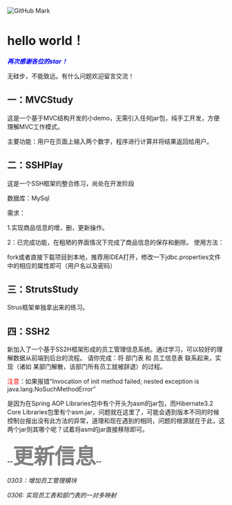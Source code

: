 ![GitHub Mark](http://github.global.ssl.fastly.net/images/modules/logos_page/GitHub-Mark.png "GitHub Mark")

hello world！
============


*****<font color=blue>再次感谢各位的star！</font>***** 


无硅步，不能致远。有什么问题欢迎留言交流！

一：MVCStudy
----------

这是一个基于MVC结构开发的小demo，无需引入任何jar包，纯手工开发，方便理解MVC工作模式。

主要功能：用户在页面上输入两个数字，程序进行计算并将结果返回给用户。


二：SSHPlay
--------
这是一个SSH框架的整合练习，尚处在开发阶段

数据库：MySql

需求：

1.实现商品信息的增，删，更新操作。

2：已完成功能，在粗陋的界面情况下完成了商品信息的保存和删除。
使用方法：

fork或者直接下载项目到本地，推荐用IDEA打开，修改一下jdbc.properties文件中的相应的属性即可（用户名以及密码）


三：StrutsStudy
-----------

Strus框架单独拿出来的练习。


四：SSH2
--------

新加入了一个基于SS2H框架形成的员工管理信息系统。通过学习，可以较好的理解数据从前端到后台的流程。
请你完成：将 部门表 和 员工信息表 联系起来，实现（诸如 某部门解散，该部门所有员工就被辞退）的过程。


<font color=red>注意</font>：如果报错“Invocation of init method failed; nested exception is java.lang.NoSuchMethodError”</p>
是因为在Spring AOP Libraries包中有个开头为asm的jar包，而Hibernate3.2 Core Libraries包里有个asm.jar，问题就在这里了，可能会遇到版本不同的时候控制台报出没有此方法的异常，道理和现在遇到的相同，问题的根源就在于此，这两个jar则其哪个呢？试着将asm的jar直接移除即可。</p>


**--<font size=14 color=grey>更新信息</font>--**

_0303：增加员工管理模块_

_0306: 实现员工表和部门表的一对多映射_
